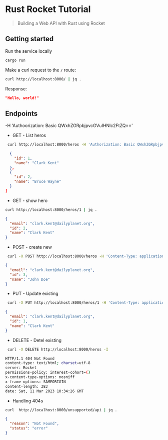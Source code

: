 # Rust Rocket Tutorial

> Building a Web API with Rust using Rocket

## Getting started

Run the service locally

```bash
cargo run
```

Make a curl request to the `/` route:

```bash
curl http://localhost:8000/ | jq .
```

Response:

```json
"Hello, world!"
```

## Endpoints

-H 'Authoorization: Basic QWxhZGRpbjpvcGVuIHNlc2FtZQ=='

- GET - List heros

```bash
 curl http://localhost:8000/heros -H 'Authorization: Basic QWxhZGRpbjpvcGVuIHNlc2FtZQ=='  | jq .
```


```json
  {
    "id": 1,
    "name": "Clark Kent"
  },
  {
    "id": 2,
    "name": "Bruce Wayne"
  }
]
```

- GET - show hero

```bash
curl http://localhost:8000/heros/1 | jq .
```

```json
{
  "email": "clark.kent@dailyplanet.org",
  "id": 2,
  "name": "Clark Kent"
}
```

- POST - create new

```bash
 curl -X POST http://localhost:8000/heros -H 'Content-Type: application/json' | jq .
```

```json
{
  "email": "clark.kent@dailyplanet.org",
  "id": 3,
  "name": "John Doe"
}
```

- PUT - Update existing

```bash
 curl -X PUT http://localhost:8000/heros/1 -H 'Content-Type: application/json' | jq .
```

```json
{
  "email": "clark.kent@dailyplanet.org",
  "id": 1,
  "name": "Clark Kent"
}
```

- DELETE - Detel existing

```bash
 curl -X DELETE http://localhost:8000/heros -I
```

```bash
HTTP/1.1 404 Not Found
content-type: text/html; charset=utf-8
server: Rocket
permissions-policy: interest-cohort=()
x-content-type-options: nosniff
x-frame-options: SAMEORIGIN
content-length: 383
date: Sat, 11 Mar 2023 10:34:26 GMT

```

- Handling 404s

```bash
curl  http://localhost:8000/unsupported/api | jq .
```

```json
{
  "reason": "Not Found",
  "status": "error"
}
```
